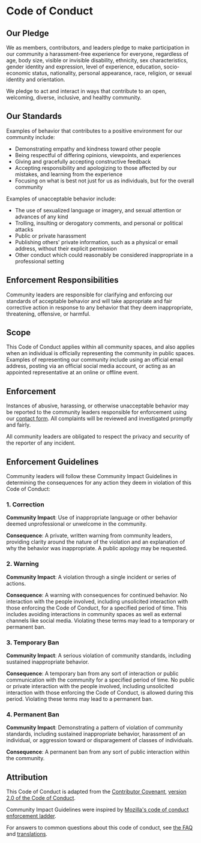 # Code of Conduct

## Our Pledge

We as members, contributors, and leaders pledge to make participation in our community
a harassment-free experience for everyone, regardless of age, body size, visible or invisible
disability, ethnicity, sex characteristics, gender identity and expression, level of experience,
education, socio-economic status, nationality, personal appearance, race, religion, or sexual
identity and orientation.

We pledge to act and interact in ways that contribute to an open, welcoming, diverse, inclusive,
and healthy community.

## Our Standards

Examples of behavior that contributes to a positive environment for our community include:

- Demonstrating empathy and kindness toward other people
- Being respectful of differing opinions, viewpoints, and experiences
- Giving and gracefully accepting constructive feedback
- Accepting responsibility and apologizing to those affected by our mistakes, and learning
  from the experience
- Focusing on what is best not just for us as individuals, but for the overall community

Examples of unacceptable behavior include:

- The use of sexualized language or imagery, and sexual attention or advances of any kind
- Trolling, insulting or derogatory comments, and personal or political attacks
- Public or private harassment
- Publishing others' private information, such as a physical or email address, without their
  explicit permission
- Other conduct which could reasonably be considered inappropriate in a professional setting

## Enforcement Responsibilities

Community leaders are responsible for clarifying and enforcing our standards of acceptable
behavior and will take appropriate and fair corrective action in response to any behavior
that they deem inappropriate, threatening, offensive, or harmful.

## Scope

This Code of Conduct applies within all community spaces, and also applies when an individual
is officially representing the community in public spaces. Examples of representing our community
include using an official email address, posting via an official social media account, or acting
as an appointed representative at an online or offline event.

## Enforcement

Instances of abusive, harassing, or otherwise unacceptable behavior may be reported to the
community leaders responsible for enforcement using our [contact form](https://lpub.org/contact).
All complaints will be reviewed and investigated promptly and fairly.

All community leaders are obligated to respect the privacy and security of the reporter of
any incident.

## Enforcement Guidelines

Community leaders will follow these Community Impact Guidelines in determining the consequences
for any action they deem in violation of this Code of Conduct:

### 1. Correction

**Community Impact**: Use of inappropriate language or other behavior deemed unprofessional
or unwelcome in the community.

**Consequence**: A private, written warning from community leaders, providing clarity around
the nature of the violation and an explanation of why the behavior was inappropriate.
A public apology may be requested.

### 2. Warning

**Community Impact**: A violation through a single incident or series of actions.

**Consequence**: A warning with consequences for continued behavior. No interaction with
the people involved, including unsolicited interaction with those enforcing the Code of Conduct,
for a specified period of time. This includes avoiding interactions in community spaces
as well as external channels like social media. Violating these terms may lead to a temporary
or permanent ban.

### 3. Temporary Ban

**Community Impact**: A serious violation of community standards, including sustained
inappropriate behavior.

**Consequence**: A temporary ban from any sort of interaction or public communication with
the community for a specified period of time. No public or private interaction with the people
involved, including unsolicited interaction with those enforcing the Code of Conduct, is allowed
during this period. Violating these terms may lead to a permanent ban.

### 4. Permanent Ban

**Community Impact**: Demonstrating a pattern of violation of community standards, including
sustained inappropriate behavior, harassment of an individual, or aggression toward or
disparagement of classes of individuals.

**Consequence**: A permanent ban from any sort of public interaction within the community.

## Attribution

This Code of Conduct is adapted from the [Contributor Covenant](https://www.contributor-covenant.org),
[version 2.0 of the Code of Conduct](https://www.contributor-covenant.org/version/2/0/code_of_conduct.html).

Community Impact Guidelines were inspired by
[Mozilla's code of conduct enforcement ladder](https://github.com/mozilla/diversity).

For answers to common questions about this code of conduct,
see [the FAQ](https://www.contributor-covenant.org/faq) and
[translations](https://www.contributor-covenant.org/translations).
